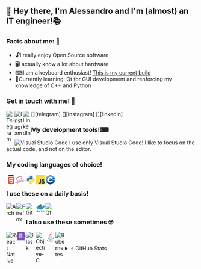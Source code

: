 ## 👋 Hey there, I'm Alessandro and I'm (almost) an IT engineer!📚

### Facts about me: 🍏
 - 🔓I really enjoy Open Source software
 - 🖥I actually know a lot about hardware
 - ⌨I am a keyboard enthusiast! <a target="_blank" href="https://i.imgur.com/R6A7JKQ.jpg">This is my current build</a>
- 📖Currently learning: Qt for GUI development and renforcing my knowledge of C++ and Python

### Get in touch with me! 🤝
<p align="left"> </p>
[<img align="left" target="_blank" alt="Telegram" width="22px" src="https://upload.wikimedia.org/wikipedia/commons/8/82/Telegram_logo.svg">][telegram]
[<img align="left" target="_blank" alt="Instagram" width="22px" src="https://upload.wikimedia.org/wikipedia/commons/e/e7/Instagram_logo_2016.svg">][instagram]
[<img align="left" target="_blank" alt="LinkedIn" width="22px" src="https://upload.wikimedia.org/wikipedia/commons/8/81/LinkedIn_icon.svg">][linkedin]
<br>

### My development tools!⌨
<img alt="Visual Studio Code" width="18px" src="https://upload.wikimedia.org/wikipedia/commons/9/9a/Visual_Studio_Code_1.35_icon.svg"> I use only Visual Studio Code! I like to focus on the actual code, and not on the editor.
<br>

### My coding languages of choice!
<img align="left" alt="HTML5" width="26px" src="https://raw.githubusercontent.com/devicons/devicon/master/icons/html5/html5-original-wordmark.svg">
<img align="left" alt="Sass" width="26px" src="https://raw.githubusercontent.com/devicons/devicon/master/icons/sass/sass-original.svg">
<img align="left" alt="Python3" width="26px" src="https://raw.githubusercontent.com/devicons/devicon/master/icons/python/python-original.svg">
<img align="left" alt="JavaScript" width="26px" src="https://raw.githubusercontent.com/devicons/devicon/master/icons/javascript/javascript-original.svg">
<img align="left" alt="C++" width="26px" src="https://raw.githubusercontent.com/devicons/devicon/master/icons/cplusplus/cplusplus-original.svg">
<br>

### I use these on a daily basis!
<img align="left" alt="Arch" width="26px" src="https://upload.wikimedia.org/wikipedia/commons/a/a5/Archlinux-icon-crystal-64.svg">
<img align="left" alt="Firefox" width="26px" src="https://upload.wikimedia.org/wikipedia/commons/a/a0/Firefox_logo%2C_2019.svg">
<img align="left" alt="Git" width="26px" src="https://www.vectorlogo.zone/logos/git-scm/git-scm-icon.svg">
<img align="left" alt="Docker" width="26px" src="https://raw.githubusercontent.com/devicons/devicon/master/icons/docker/docker-original-wordmark.svg">
<img align="left" alt="Qt" width="26px" src="https://upload.wikimedia.org/wikipedia/commons/0/0b/Qt_logo_2016.svg">
<br>

### I also use these sometimes 🤓
<img align="left" alt="React Native" width="26px" src="https://reactnative.dev/img/header_logo.svg">
<img align="left" alt="Bootstrap" width="26px" src="https://raw.githubusercontent.com/devicons/devicon/master/icons/bootstrap/bootstrap-plain-wordmark.svg">
<img align="left" alt="Flask" width="26px" src="https://www.vectorlogo.zone/logos/pocoo_flask/pocoo_flask-icon.svg">
<img align="left" alt="Objective-C" width="26px" src="https://www.vectorlogo.zone/logos/apple_objectivec/apple_objectivec-icon.svg">
<img align="left" alt="Java" width="26px" src="https://raw.githubusercontent.com/devicons/devicon/master/icons/java/java-original.svg">
<img align="left" alt="Kubernetes" width="26px" src="https://www.vectorlogo.zone/logos/kubernetes/kubernetes-icon.svg">
<br>
<br>

<details>
  <summary>⚡ GitHub Stats</summary>

  <img alt="Scla's GitHub Stats" src="https://read-me-stats-sclafus.vercel.app/api?username=Sclafus&show_icons=true&hide_border=true&theme=material-palenight&count_private=true">

</details>

[linkedin]: https://www.linkedin.com/in/alessandro-sclafani-44b331144/
[instagram]: https://www.instagram.com/sclafus/
[telegram]: https://www.t.me/sclafus
